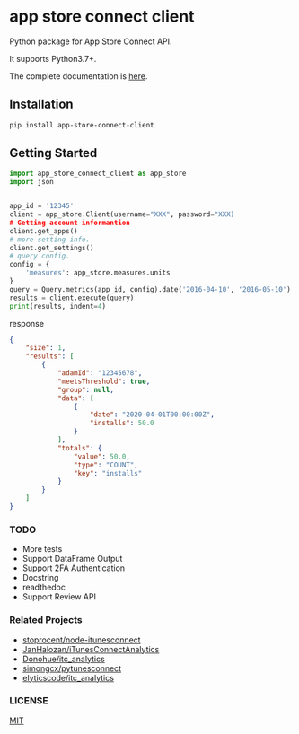 # app store connect client

Python package for App Store Connect API.

It supports Python3.7+.

The complete documentation is [here](https://github.com/shmokmt/app-store-connect-client/wiki).

## Installation

```bash
pip install app-store-connect-client
```

## Getting Started

```python
import app_store_connect_client as app_store
import json


app_id = '12345'
client = app_store.Client(username="XXX", password="XXX)
# Getting account informantion
client.get_apps()
# more setting info.
client.get_settings() 
# query config.
config = {
    'measures': app_store.measures.units
}
query = Query.metrics(app_id, config).date('2016-04-10', '2016-05-10')
results = client.execute(query)
print(results, indent=4)
```

response
```json
{
    "size": 1,
    "results": [
        {
            "adamId": "12345678",
            "meetsThreshold": true,
            "group": null,
            "data": [
                {
                    "date": "2020-04-01T00:00:00Z",
                    "installs": 50.0
                }
            ],
            "totals": {
                "value": 50.0,
                "type": "COUNT",
                "key": "installs"
            }
        }
    ]
}
```

### TODO
* More tests
* Support DataFrame Output
* Support 2FA Authentication
* Docstring
* readthedoc
* Support Review API

### Related Projects

* [stoprocent/node-itunesconnect](https://github.com/stoprocent/node-itunesconnect)
* [JanHalozan/iTunesConnectAnalytics](https://github.com/JanHalozan/iTunesConnectAnalytics)
* [Donohue/itc_analytics](https://github.com/Donohue/itc_analytics)
* [simongcx/pytunesconnect](https://github.com/simongcx/pytunesconnect)
* [elyticscode/itc_analytics](https://github.com/elyticscode/itc_analytics)

### LICENSE

[MIT](https://github.com/shmokmt/app-store-connect-client/blob/master/LICENSE)